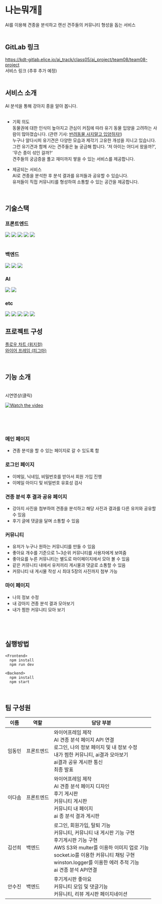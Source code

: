 # 나는뭐개🐶
AI를 이용해 견종을 분석하고 랜선 견주들의 커뮤니티 형성을 돕는 서비스
<br>
<br>

## GitLab 링크

https://kdt-gitlab.elice.io/ai_track/class05/ai_project/team08/team08-project
<br> 서비스 링크 (추후 추가 예정)
<br>
<br>

## 서비스 소개

AI 분석을 통해 강아지 종을 알아 봅니다.
<br>
<br>

- 기획 의도
<br>동물권에 대한 인식이 높아지고 관심이 커짐에 따라 유기 동물 입양을 
고려하는 사람이 많아졌습니다. (관련 기사: [반려동물 사지말고 입양하자!](http://www.newstnt.com/news/articleView.html?idxno=238264))
<br>누구나 알다시피 유기견은 다양한 모습과 제각기 고유한 개성을 지니고 있습니다. 
<br>그런 유기견과 함께 사는 견주들은 늘 궁금해 합니다. '저 아이는 어디서 왔을까?', '무슨 종이 섞인 걸까?' 
<br> 견주들의 궁금증을 풀고 재미까지 쌓을 수 있는 서비스를 제공합니다.  

- 제공되는 서비스
<br> AI로 견종을 분석한 후 분석 결과를 유저들과 공유할 수 있습니다. 
<br> 유저들이 직접 커뮤니티를 형성하여 소통할 수 있는 공간을 제공합니다.

<br>

## 기술스택

### 프론트엔드

<img src="https://img.shields.io/badge/react-61DAFB?style=flat&logo=react&logoColor=white"/> <img src="https://img.shields.io/badge/typescript-3178C6?style=flat&logo=typescript&logoColor=black"/> <img src="https://img.shields.io/badge/vite-646CFF?style=flat&logo=Vite&logoColor=black"/> <img src="https://img.shields.io/badge/styled-components-DB7093?style=flat&logo=styled-components&logoColor=black"/> <img src="https://img.shields.io/badge/MUI-007FFF?style=flat&logo=MUI&logoColor=white"/> <br>
<br>

### 백엔드

<img src="https://img.shields.io/badge/Node.js-339933?style=flat&logo=Node.js&logoColor=black"/> <img src="https://img.shields.io/badge/Express-c2c2c2?style=flat&logo=Express&logoColor=black"/> <img src="https://img.shields.io/badge/Amazon S3-569A31?style=flat&logo=Amazon S3&logoColor=black"/>

### AI

<img src="https://img.shields.io/badge/Flask-FDA061?style=flat&logo=Flask&logoColor=black"/> <img src="https://img.shields.io/badge/Pytorch-EE4C2C?style=flat&logo=Pytorch&logoColor=black"/>
<br>

### etc
<img src="https://img.shields.io/badge/prettier-F7B93E?style=flat&logo=Prettier&logoColor=white"/> <img src="https://img.shields.io/badge/ESLint-4B32C3?style=flat&logo=ESLint&logoColor=white"/> <img src="https://img.shields.io/badge/Figma-F24E1E?style=flat&logo=Figma&logoColor=white"/> <img src="https://img.shields.io/badge/Whimsical-F24E1E?style=flat&logo=Whimsical&logoColor=white"/> <img src="https://img.shields.io/badge/Gitlab-FC6D26?style=flat&logo=Gitlab&logoColor=white"/>
<br>

## 프로젝트 구성

[플로우 차트 (윔지컬)](https://whimsical.com/3-CFWtfKhQm5ordE5wtXu8VS)
<br>
[와이어 프레임 (피그마)](https://www.figma.com/file/pDiUJYWrYapvzgJUHNf6QC/Untitled?node-id=0%3A1)

<br>

## 기능 소개

<br>
시연영상(클릭)<br>

[![Watch the video](https://kdt-gitlab.elice.io/ai_track/class05/ai_project/team08/team08-project/uploads/b3b2369cfe9153272141b8441a272a49/%EA%B7%B8%EB%A6%BC1.png)](https://youtu.be/UsKXQdNAMw8)

<br>
<br>

#

### 메인 페이지

- 견종 분석을 할 수 있는 페이지로 갈 수 있도록 함

### 로그인 페이지

- 이메일, 닉네임, 비밀번호를 받아서 회원 가입 진행
- 이메일 아이디 및 비밀번호 유효성 검사

### 견종 분석 후 결과 공유 페이지

- 강아지 사진을 첨부하여 견종을 분석하고 해당 사진과 결과를 다른 유저와 공유할 수 있음
- 후기 글에 댓글을 달며 소통할 수 있음

### 커뮤니티

- 유저가 누구나 원하는 커뮤니티를 만들 수 있음
- 좋아요 개수를 기준으로 1~3순위 커뮤니티를 사용자에게 보여줌
- 좋아요를 누른 커뮤니티는 별도로 마이페이지에서 모아 볼 수 있음
- 같은 커뮤니티 내에서 유저끼리 게시물과 댓글로 소통할 수 있음
- 커뮤니티 내 게시물 작성 시 최대 5장의 사진까지 첨부 가능

### 마이 페이지

- 나의 정보 수정
- 내 강아지 견종 분석 결과 모아보기
- 내가 찜한 커뮤니티 모아 보기
  <br>

#

<br>

## 실행방법

```
<Frontend>
  npm install
  npm run dev
```

```
<Backend>
  npm install
  npm start
```

<br>

## 팀 구성원

| 이름   | 역할       | 담당 부분                                                                                                                                                                                        |
| ------ | ---------- | ------------------------------------------------------------------------------------------------------------------------------------------------------------------------------------------------ |
| 임동민 | 프론트엔드 | 와이어프레임 제작 <br> AI 견종 분석 페이지 API 연결 <br> 로그인, 나의 정보 페이지 및 내 정보 수정 <br> 내가 찜한 커뮤니티, ai결과 모아보기 <br> ai결과 공유 게시판 통신 <br> 최종 발표 |
| 이다솜 | 프론트엔드 | 와이어프레임 제작 <br> AI 견종 분석 페이지 디자인 <br> 후기 게시판 <br> 커뮤니티 게시판 <br> 커뮤니티 내 페이지 <br> ai 종 분석 결과 게시판 |
| 김선희 | 백엔드     | 로그인, 회원가입, 탈퇴 기능 <br> 커뮤니티, 커뮤니티 내 게시판 기능 구현 <br> 후기게시판 기능 구현 <br> AWS S3와 multer를 이용하 이미지 업로 기능 <br> socket.io를 이용한 커뮤니티 채팅 구현 <br>winston.logger를 이용한 에러 추적 기능 <br>ai 견종 분석 API연결  |
| 안수진 | 백엔드     | 후기게시판 좋아요 <br> 커뮤니티 모임 및 댓글기능<br>커뮤니티, 리뷰 게시판 페이지네이션 |
